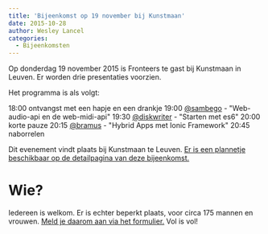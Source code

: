 ```yaml
---
title: 'Bijeenkomst op 19 november bij Kunstmaan'
date: 2015-10-28
author: Wesley Lancel
categories:
  - Bijeenkomsten
---
```


Op donderdag 19 november 2015 is Fronteers te gast bij Kunstmaan in Leuven. Er worden drie presentaties voorzien.

Het programma is als volgt:

18:00 ontvangst met een hapje en een drankje
19:00 [@sambego](https://twitter.com/sambego) - "Web-audio-api en de web-midi-api"
19:30 [@diskwriter](https://twitter.com/diskwriter) - "Starten met es6"
20:00 korte pauze
20:15 [@bramus](https://twitter.com/bramus) - "Hybrid Apps met Ionic Framework"
20:45 naborrelen

Dit evenement vindt plaats bij Kunstmaan te Leuven. [Er is een plannetje beschikbaar op de detailpagina van deze bijeenkomst.](/bijeenkomsten/2015/kunstmaan)

# Wie?

Iedereen is welkom. Er is echter beperkt plaats, voor circa 175 mannen en vrouwen. [Meld je daarom aan via het formulier.](/bijeenkomsten/2015/kunstmaan#formulier-1) Vol is vol!
